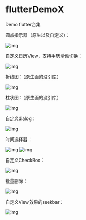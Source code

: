 # flutterDemoX
Demo flutter合集

圆点指示器（原生以及自定义）：


![img](https://github.com/crystalyf/flutterDemoX/blob/master/gif/%E5%9C%86%E7%82%B9%E6%8C%87%E7%A4%BA%E5%99%A8.gif)



自定义日历View，支持手势滑动切换：


![img](https://github.com/crystalyf/flutterDemoX/blob/master/gif/%E6%97%A5%E5%8E%86.gif)



折线图：（原生画的没引库）


![img](https://github.com/crystalyf/flutterDemoX/blob/master/gif/%E6%8A%98%E7%BA%BF%E5%9B%BE.gif)



柱状图：（原生画的没引库）


![img](https://github.com/crystalyf/flutterDemoX/blob/master/gif/%E9%A5%BC%E7%8A%B6%E5%9B%BE.gif)




自定义dialog：


![img](https://github.com/crystalyf/flutterDemoX/blob/master/gif/%E8%87%AA%E5%AE%9A%E4%B9%89Dialog.gif)



时间选择器：


![img](https://github.com/crystalyf/flutterDemoX/blob/master/gif/%E6%97%B6%E9%97%B4%E9%80%89%E6%8B%A9%E5%99%A8.gif)
![img](https://github.com/crystalyf/flutterDemoX/blob/master/gif/%E8%87%AA%E5%AE%9A%E4%B9%89%E6%97%B6%E9%97%B4%E9%80%89%E6%8B%A9%E5%99%A8.gif)



自定义CheckBox：


![img](https://github.com/crystalyf/flutterDemoX/blob/master/gif/%E8%87%AA%E5%AE%9A%E4%B9%89CheckBox.gif)



批量删除：


![img](https://github.com/crystalyf/flutterDemoX/blob/master/gif/%E6%89%B9%E9%87%8F%E5%88%A0%E9%99%A4%EF%BC%88dialog%E5%BD%A2%E5%BC%8F%EF%BC%89.gif)



自定义View效果的seekbar：


![img](https://github.com/crystalyf/flutterDemoX/blob/master/gif/%E8%87%AA%E5%AE%9A%E4%B9%89ViewSeekbar%E6%95%88%E6%9E%9C.png)

